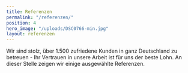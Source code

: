 ```yaml
---
title: Referenzen
permalink: "/referenzen/"
position: 4
hero_image: "/uploads/DSC0766-min.jpg"
layout: referenzen
---
```


Wir sind stolz, über 1.500 zufriedene Kunden in ganz Deutschland zu betreuen - Ihr Vertrauen in unsere Arbeit ist für uns der beste Lohn. An dieser Stelle zeigen wir einige ausgewählte Referenzen. 